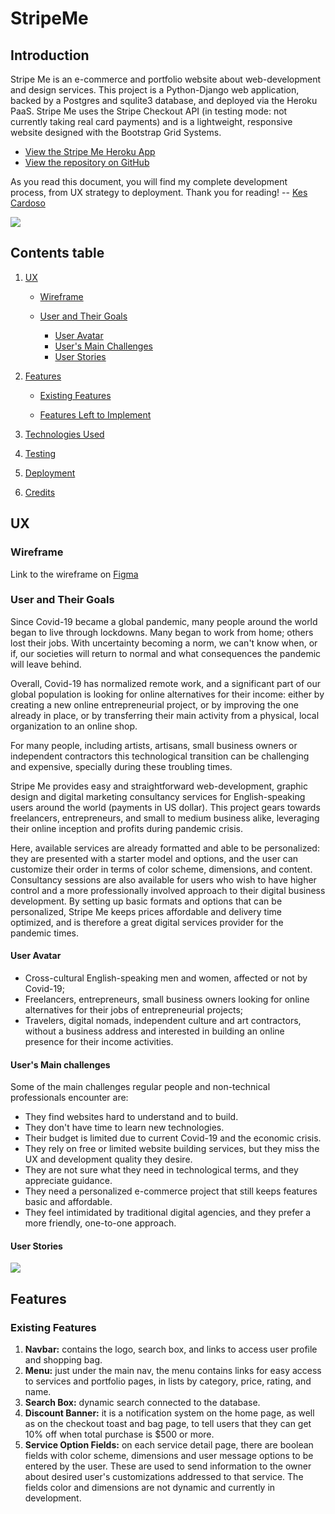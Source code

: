 # StripeMe

## Introduction

Stripe Me is an e-commerce and portfolio website about web-development and design services. This project is a Python-Django web application, backed by a Postgres and squlite3 database, and deployed via the Heroku PaaS. Stripe Me uses the Stripe Checkout API (in testing mode: not currently taking real card payments) and is a lightweight, responsive website designed with the Bootstrap Grid Systems.  

-   [View the Stripe Me Heroku App](https://kika-stripe-me.herokuapp.com/)
-   [View the repository on GitHub](https://github.com/kescardoso/stripeme)
  
As you read this document, you will find my complete development process, from UX strategy to deployment. Thank you for reading! -- [Kes Cardoso](https://github.com/kescardoso)

![](https://raw.githubusercontent.com/kescardoso/stripeme/master/media/project-present.png)

## Contents table

1.  [UX](https://github.com/kescardoso/stripeme#ux)
    
    -   [Wireframe](https://github.com/kescardoso/stripeme#wireframe)
        
    -   [User and Their Goals](https://github.com/kescardoso/stripeme#user-and-their-goals)
	    - [User Avatar](https://github.com/kescardoso/stripeme#user-avatar)
	    - [User's Main Challenges](https://github.com/kescardoso/stripeme#users-main-challenges)
	    - [User Stories](https://github.com/kescardoso/stripeme#user-stories)
        
2.  [Features](https://github.com/kescardoso/stripeme#features)
    
    -   [Existing Features](https://github.com/kescardoso/stripeme#existing-features)
        
    -   [Features Left to Implement](https://github.com/kescardoso/stripeme#features-left-to-implement)
        
3.  [Technologies Used](https://github.com/kescardoso/stripeme#technologies-used)
    
4.  [Testing](https://github.com/kescardoso/stripeme#testing)
    
5.  [Deployment](https://github.com/kescardoso/stripeme#deployment)
    
6.  [Credits](https://github.com/kescardoso/stripeme#credits)
    

## UX

### Wireframe

Link to the wireframe on [Figma](https://www.figma.com/file/onwkxg3NFMtijcRfl83X8N/StripeMe?node-id=0%3A1)

### User and Their Goals

Since Covid-19 became a global pandemic, many people around the world began to live through lockdowns. Many began to work from home; others lost their jobs. With uncertainty becoming a norm, we can't know when, or if, our societies will return to normal and what consequences the pandemic will leave behind.

Overall, Covid-19 has normalized remote work, and a significant part of our global population is looking for online alternatives for their income: either by creating a new online entrepreneurial project, or by improving the one already in place, or by transferring their main activity from a physical, local organization to an online shop.

For many people, including artists, artisans, small business owners or independent contractors this technological transition can be challenging and expensive, specially during these troubling times.

Stripe Me provides easy and straightforward web-development, graphic design and digital marketing consultancy services for English-speaking users around the world (payments in US dollar). This project gears towards freelancers, entrepreneurs, and small to medium business alike, leveraging their online inception and profits during pandemic crisis.

Here, available services are already formatted and able to be personalized: they are presented with a starter model and options, and the user can customize their order in terms of color scheme, dimensions, and content. Consultancy sessions are also available for users who wish to have higher control and a more professionally involved approach to their digital business development. By setting up basic formats and options that can be personalized, Stripe Me keeps prices affordable and delivery time optimized, and is therefore a great digital services provider for the pandemic times.

#### User Avatar

- Cross-cultural English-speaking men and women, affected or not by Covid-19;
- Freelancers, entrepreneurs, small business owners looking for online alternatives for their jobs of entrepreneurial projects;
- Travelers, digital nomads, independent culture and art contractors, without a business address and interested in building an online presence for their income activities.

#### User's Main challenges

Some of the main challenges regular people and non-technical professionals encounter are:

- They find websites hard to understand and to build.
- They don't have time to learn new technologies.
- Their budget is limited due to current Covid-19 and the economic crisis.
- They rely on free or limited website building services, but they miss the UX and development quality they desire.
- They are not sure what they need in technological terms, and they appreciate guidance.
- They need a personalized e-commerce project that still keeps features basic and affordable.
- They feel intimidated by traditional digital agencies, and they prefer a more friendly, one-to-one approach.

#### User Stories

![](https://raw.githubusercontent.com/kescardoso/stripeme/master/media/user-stories.png)

## Features

### Existing Features

1. **Navbar:** contains the logo, search box, and links to access user profile and shopping bag.
2. **Menu:** just under the main nav, the menu contains links for easy access to services and portfolio pages, in lists by category, price, rating, and name.
3. **Search Box:** dynamic search connected to the database.   
4. **Discount Banner:** it is a notification system on the home page, as well as on the checkout toast and bag page, to tell users that they can get 10% off when total purchase is $500 or more.
5. **Service Option Fields:** on each service detail page, there are boolean fields with color scheme, dimensions and user message options to be entered by the user. These are used to send information to the owner about desired user's customizations addressed to that service. The fields color and dimensions are not dynamic and currently in development.